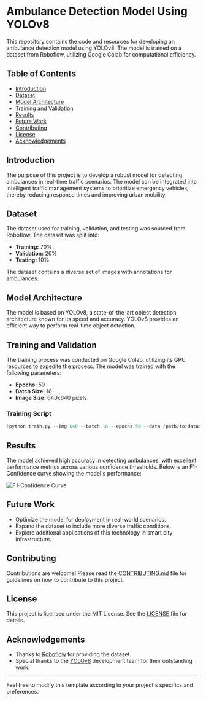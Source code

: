 # Ambulance Detection Model Using YOLOv8

This repository contains the code and resources for developing an ambulance detection model using YOLOv8. The model is trained on a dataset from Roboflow, utilizing Google Colab for computational efficiency.

## Table of Contents

- [Introduction](#introduction)
- [Dataset](#dataset)
- [Model Architecture](#model-architecture)
- [Training and Validation](#training-and-validation)
- [Results](#results)
- [Future Work](#future-work)
- [Contributing](#contributing)
- [License](#license)
- [Acknowledgements](#acknowledgements)

## Introduction

The purpose of this project is to develop a robust model for detecting ambulances in real-time traffic scenarios. The model can be integrated into intelligent traffic management systems to prioritize emergency vehicles, thereby reducing response times and improving urban mobility.

## Dataset

The dataset used for training, validation, and testing was sourced from Roboflow. The dataset was split into:
- **Training:** 70%
- **Validation:** 20%
- **Testing:** 10%

The dataset contains a diverse set of images with annotations for ambulances.

## Model Architecture

The model is based on YOLOv8, a state-of-the-art object detection architecture known for its speed and accuracy. YOLOv8 provides an efficient way to perform real-time object detection.

## Training and Validation

The training process was conducted on Google Colab, utilizing its GPU resources to expedite the process. The model was trained with the following parameters:
- **Epochs:** 50
- **Batch Size:** 16
- **Image Size:** 640x640 pixels

### Training Script

```python
!python train.py --img 640 --batch 16 --epochs 50 --data /path/to/dataset.yaml --weights yolov5s.pt --cache
```

## Results

The model achieved high accuracy in detecting ambulances, with excellent performance metrics across various confidence thresholds. Below is an F1-Confidence curve showing the model's performance:

![F1-Confidence Curve](path/to/f1-confidence-curve.png)


## Future Work

- Optimize the model for deployment in real-world scenarios.
- Expand the dataset to include more diverse traffic conditions.
- Explore additional applications of this technology in smart city infrastructure.

## Contributing

Contributions are welcome! Please read the [CONTRIBUTING.md](CONTRIBUTING.md) file for guidelines on how to contribute to this project.

## License

This project is licensed under the MIT License. See the [LICENSE](LICENSE) file for details.

## Acknowledgements

- Thanks to [Roboflow](https://roboflow.com/) for providing the dataset.
- Special thanks to the [YOLOv8](https://github.com/ultralytics/yolov8) development team for their outstanding work.

---

Feel free to modify this template according to your project's specifics and preferences.
